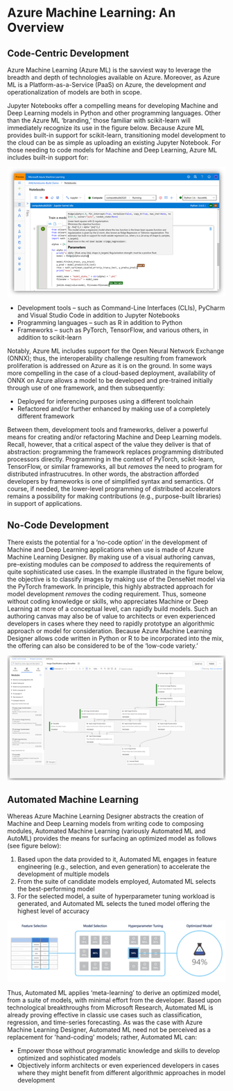 # Azure Machine Learning: An Overview 

## Code-Centric Development 

Azure Machine Learning (Azure ML) is the savviest way to leverage the breadth and depth of technologies available on Azure. Moreover, as Azure ML is a Platform-as-a-Service (PaaS) on Azure, the development _and_ operationalization of models are both in scope. 

Jupyter Notebooks offer a compelling means for developing Machine and Deep Learning models in Python and other programming languages. Other than the Azure ML ‘branding,’ those familiar with scikit-learn will immediately recognize its use in the figure below. Because Azure ML provides built-in support for scikit-learn, transitioning model development to the cloud can be as simple as uploading an existing Jupyter Notebook.  For those needing to code models for Machine and Deep Learning, Azure ML includes built-in support for:

![Jupyter Notebooks via Azure ML](https://raw.githubusercontent.com/ianl-terawe/academy/main/datascience/mlops/media/aml_jupyter.png "Jupyter Notebooks via Azure ML")

- Development tools – such as Command-Line Interfaces (CLIs), PyCharm and Visual Studio Code in addition to Jupyter Notebooks
- Programming languages – such as R in addition to Python 
- Frameworks – such as PyTorch, TensorFlow, and various others, in addition to scikit-learn 

Notably, Azure ML includes support for the Open Neural Network Exchange (ONNX); thus, the interoperability challenge resulting from framework proliferation is addressed on Azure as it is on the ground. In some ways more compelling in the case of a cloud-based deployment, availability of ONNX on Azure allows a model to be developed and pre-trained initially through use of one framework, and then subsequently:

- Deployed for inferencing purposes using a different toolchain
- Refactored and/or further enhanced by making use of a completely different framework

Between them, development tools and frameworks, deliver a powerful means for creating and/or refactoring Machine and Deep Learning models. Recall, however, that a critical aspect of the value they deliver is that of abstraction: programming the framework replaces programming distributed processors directly. Programming in the context of PyTorch, scikit-learn, TensorFlow, or similar frameworks, all but _removes_ the need to program for distributed infrastrucutres. In other words, the abstraction afforded developers by frameworks is one of simplified syntax and semantics. Of course, if needed, the lower-level programming of distributed accelerators remains a possibility for making contributions (e.g., purpose-built libraries) in support of applications. 

## No-Code Development 

There exists the potential for a ‘no-code option’ in the development of Machine and Deep Learning applications when use is made of Azure Machine Learning Designer. By making use of a visual authoring canvas, pre-existing modules can be _composed_ to address the requirements of quite sophisticated use cases. In the example illustrated in the figure below, the objective is to classify images by making use of the DenseNet model via the PyTorch framework. In principle, this highly abstracted approach for model development _removes_ the coding requirement. Thus, someone without coding knowledge or skills, who appreciates Machine or Deep Learning at more of a conceptual level, can rapidly build models. Such an authoring canvas may also be of value to architects or even experienced developers in cases where they need to rapidly prototype an algorithmic approach or model for consideration. Because Azure Machine Learning Designer allows code written in Python or R to be incorporated into the mix, the offering can also be considered to be of the ‘low-code variety.’ 

![Azure ML Designer](https://raw.githubusercontent.com/ianl-terawe/academy/main/datascience/mlops/media/aml_designer.png "Azure ML Designer")

## Automated Machine Learning

Whereas Azure Machine Learning Designer abstracts the creation of Machine and Deep Learning models from writing code to composing modules, Automated Machine Learning (variously Automated ML and AutoML) provides the means for surfacing an optimized model as follows (see figure below):

1.	Based upon the data provided to it, Automated ML engages in feature engineering (e.g., selection, and even generation) to accelerate the development of multiple models  
1.	From the suite of candidate models employed, Automated ML selects the best-performing model  
1.	For the selected model, a suite of hyperparameter tuning workload is generated, and Automated ML selects the tuned model offering the highest level of accuracy

![AutoML](https://raw.githubusercontent.com/ianl-terawe/academy/main/datascience/mlops/media/automl.png "AutoML")

Thus, Automated ML applies ‘meta-learning’ to derive an optimized model, from a suite of models, with minimal effort from the developer. Based upon technological breakthroughs from Microsoft Research, Automated ML is already proving effective in classic use cases such as classification, regression, and time-series forecasting. As was the case with Azure Machine Learning Designer, Automated ML need not be perceived as a replacement for 'hand-coding' models; rather, Automated ML can:

- Empower those without programmatic knowledge and skills to develop optimized and sophisticated models 
- Objectively inform architects or even experienced developers in cases where they might benefit from different algorithmic approaches in model development 